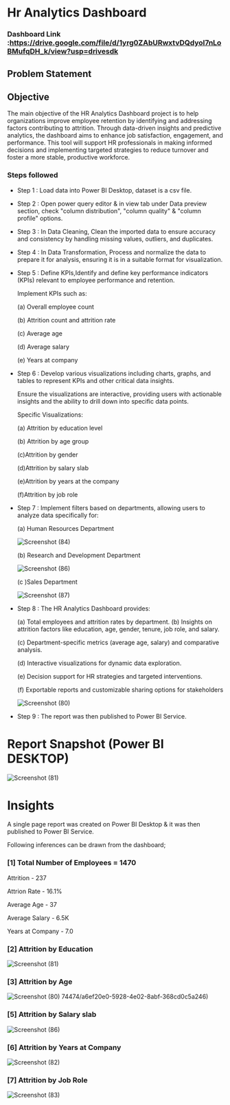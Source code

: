 # Hr Analytics Dashboard

### Dashboard Link :https://drive.google.com/file/d/1yrg0ZAbURwxtvDQdyoI7nLoBMufqDH_k/view?usp=drivesdk

## Problem Statement

## Objective

The main objective of the HR Analytics Dashboard project is to help organizations improve employee retention by identifying and addressing factors contributing to attrition. Through data-driven insights and predictive analytics, the dashboard aims to enhance job satisfaction, engagement, and performance. This tool will support HR professionals in making informed decisions and implementing targeted strategies to reduce turnover and foster a more stable, productive workforce.


### Steps followed 

- Step 1 : Load data into Power BI Desktop, dataset is a csv file.
- Step 2 : Open power query editor & in view tab under Data preview section, check "column distribution", "column quality" & "column profile" options.

- Step 3 : In Data Cleaning, Clean the imported data to ensure accuracy and consistency by handling missing values, outliers, and duplicates.
- Step 4 : In Data Transformation, Process and normalize the data to prepare it for analysis, ensuring it is in a suitable format for visualization.
- Step 5 : Define KPIs,Identify and define key performance indicators (KPIs) relevant to employee performance and retention.

  Implement KPIs such as:
  
  (a) Overall employee count

   (b) Attrition count and attrition rate

   (c) Average age

   (d) Average salary

   (e) Years at company
    


- Step 6 : Develop various visualizations including charts, graphs, and tables to represent KPIs and other critical data insights.

  Ensure the visualizations are interactive, providing users with actionable insights and the ability to drill down into specific data points.

   Specific Visualizations:

   (a) Attrition by education level

   (b) Attrition by age group

   (c)Attrition by gender


   (d)Attrition by salary slab

   (e)Attrition by years at the company

   (f)Attrition by job role 

- Step 7 : Implement filters based on departments, allowing users to analyze data specifically for:

  (a) Human Resources Department
  

  ![Screenshot (84)](https://github.com/ayushi825/HrAnalyticsDashboard/assets/90374474/b2c46780-a861-4791-9d19-501984441e78)

   (b) Research and Development Department

   ![Screenshot (86)](https://github.com/ayushi825/HrAnalyticsDashboard/assets/90374474/3b8513bc-c503-4b3a-b44d-0ddd7e1d6ddb)

   (c )Sales Department

   ![Screenshot (87)](https://github.com/ayushi825/HrAnalyticsDashboard/assets/90374474/6c30a755-0f2e-4832-b61a-6bc0bc47e289)

- Step 8 : The HR Analytics Dashboard provides:

   (a) Total employees and attrition rates by department.
   (b) Insights on attrition factors like education, age, gender, tenure, job role, and salary.

   (c) Department-specific metrics (average age, salary) and comparative analysis.

  (d) Interactive visualizations for dynamic data exploration.

   (e) Decision support for HR strategies and targeted interventions.

   (f) Exportable reports and customizable sharing options for stakeholders

    ![Screenshot (80)](https://github.com/ayushi825/HrAnalyticsDashboard/assets/90374474/ce60656b-2621-4257-b29e-c82f1384a823)

        



        
 
 
 

 
 
 
 
 
 - Step 9 : The report was then published to Power BI Service.
 
 


# Report Snapshot (Power BI DESKTOP)

![Screenshot (81)](https://github.com/ayushi825/HrAnalyticsDashboard/assets/90374474/b5267ae4-8ea1-4ce9-9b81-487d96b2d35b)
 
 

# Insights

A single page report was created on Power BI Desktop & it was then published to Power BI Service.

Following inferences can be drawn from the dashboard;

### [1] Total Number of Employees = 1470

   Attrition - 237

   Attrion Rate - 16.1%

   Average Age - 37

   Average Salary - 6.5K

   Years at Company - 7.0
           
### [2] Attrition by Education
![Screenshot (81)](https://github.com/ayushi825/HrAnalyticsDashboard/assets/90374474/24f8a516-3367-464e-ba8b-913e6ba822d9)




   
  
  ### [3] Attrition by Age 
  ![Screenshot (80)](https://github.com/ayushi825/HrAnalyticsDashboard/assets/90374474/dbad2690-b831-4edb-9bf9-6a09ee6726ff)
74474/a6ef20e0-5928-4e02-8abf-368cd0c5a246)


 ### [5] Attrition by Salary slab
 ![Screenshot (86)](https://github.com/ayushi825/HrAnalyticsDashboard/assets/90374474/4c94c649-9cf2-4ad1-8de5-749db845125e)
### [6]  Attrition by Years at Company
![Screenshot (82)](https://github.com/ayushi825/HrAnalyticsDashboard/assets/90374474/a6ef20e0-5928-4e02-8abf-368cd0c5a246)

### [7]  Attrition by Job Role
![Screenshot (83)](https://github.com/ayushi825/HrAnalyticsDashboard/assets/90374474/f45972f0-64c0-4983-8e48-abd84de7d6e5)
 
